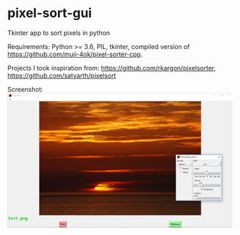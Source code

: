 # pixel-sort-gui
Tkinter app to sort pixels in python

Requirements: Python >= 3.6, PIL, tkinter, compiled version of https://github.com/muji-4ok/pixel-sorter-cpp.

Projects I took inspiration from: https://github.com/rkargon/pixelsorter, https://github.com/satyarth/pixelsort

Screenshot:
![Screenshot][screenshot]

[screenshot]: screenshot.png
